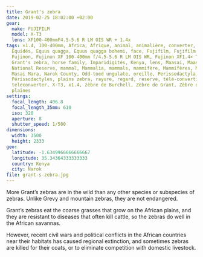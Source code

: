 ```yaml
---
title: Grant's zebra
date: 2019-02-25 18:02:00 +02:00
gear:
  make: FUJIFILM
  model: X-T3
  lens: XF100-400mmF4.5-5.6 R LM OIS WR + 1.4x
tags: ×1.4, 100-400mm, Africa, Afrique, animal, animalière, converter, Equidae,
  Équidés, Equus quagga, Equus quagga bohemi, face, Fujifilm, Fujifilm X-T3,
  Fujinon, Fujinon XF 100-400mm f/4.5-5.6 R LM OIS WR, Fujinon XF1.4× TC WR,
  Grant's zebra, horse family, Imparidigités, Kenya, lens, Maasai, Maasai Mara
  National Reserve, mammal, Mammalia, mammals, mammifère, Mammifères, Masai,
  Masai Mara, Narok County, Odd-toed ungulate, oreille, Perissodactyla,
  Périssodactyles, plains zebra, rayure, regard, reserve, télé-convertisseur,
  teleconverter, X-T3, x1.4, zèbre de Burchell, Zèbre de Grant, Zèbre des
  plaines
settings:
  focal_length: 406.8
  focal_length_35mm: 610
  iso: 320
  aperture: 8
  shutter_speed: 1/500
dimensions:
  width: 3500
  height: 2333
geo:
  latitude: -1.6349966666666667
  longitude: 35.34364333333333
  country: Kenya
  city: Narok
file: grant-s-zebra.jpg
---
```


More Grant’s zebras are in the wild than any other species or subspecies of zebras. Unlike Grevy and mountain zebras, they are not endangered.

Grant’s zebras eat the coarse grasses that grow on the African plains, and they are resistant to diseases that often kill cattle, so the zebras do well in the African savannas.

However, recent civil wars and political conflicts in the African countries near their habitats has caused regional extinction, and sometimes zebras are killed for their coats, or to eliminate competition with domestic livestock.
